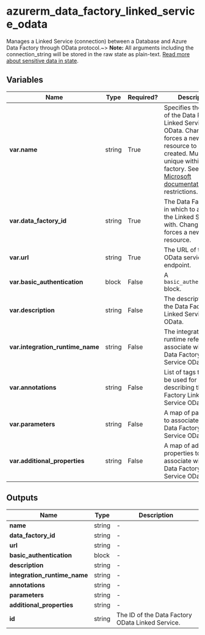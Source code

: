 # azurerm_data_factory_linked_service_odata

Manages a Linked Service (connection) between a Database and Azure Data Factory through OData protocol.~> **Note:** All arguments including the connection_string will be stored in the raw state as plain-text. [Read more about sensitive data in state](/docs/state/sensitive-data.html).

## Variables

| Name | Type | Required? |  Description |
| ---- | ---- | --------- |  ----------- |
| **var.name** | string | True | Specifies the name of the Data Factory Linked Service OData. Changing this forces a new resource to be created. Must be unique within a data factory. See the [Microsoft documentation](https://docs.microsoft.com/azure/data-factory/naming-rules) for all restrictions. | 
| **var.data_factory_id** | string | True | The Data Factory ID in which to associate the Linked Service with. Changing this forces a new resource. | 
| **var.url** | string | True | The URL of the OData service endpoint. | 
| **var.basic_authentication** | block | False | A `basic_authentication` block. | 
| **var.description** | string | False | The description for the Data Factory Linked Service OData. | 
| **var.integration_runtime_name** | string | False | The integration runtime reference to associate with the Data Factory Linked Service OData. | 
| **var.annotations** | string | False | List of tags that can be used for describing the Data Factory Linked Service OData. | 
| **var.parameters** | string | False | A map of parameters to associate with the Data Factory Linked Service OData. | 
| **var.additional_properties** | string | False | A map of additional properties to associate with the Data Factory Linked Service OData. | 



## Outputs

| Name | Type | Description |
| ---- | ---- | --------- | 
| **name** | string  | - | 
| **data_factory_id** | string  | - | 
| **url** | string  | - | 
| **basic_authentication** | block  | - | 
| **description** | string  | - | 
| **integration_runtime_name** | string  | - | 
| **annotations** | string  | - | 
| **parameters** | string  | - | 
| **additional_properties** | string  | - | 
| **id** | string  | The ID of the Data Factory OData Linked Service. | 
